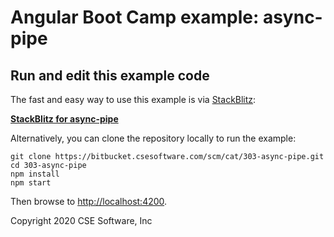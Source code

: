 # Angular Boot Camp example: async-pipe

## Run and edit this example code

The fast and easy way to use this example is via
[StackBlitz](https://stackblitz.io/):

**[StackBlitz for async-pipe](https://stackblitz.com/github/CSE-DEV-0128/CSE-Angular_Training_303)**

Alternatively, you can clone the repository locally to run the example:

```
git clone https://bitbucket.csesoftware.com/scm/cat/303-async-pipe.git
cd 303-async-pipe
npm install
npm start
```

Then browse to [http://localhost:4200](http://localhost:4200).

Copyright 2020 CSE Software, Inc
